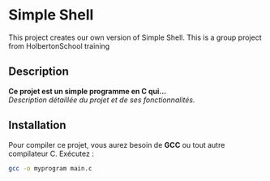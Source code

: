 # Simple Shell
This project creates our own version of Simple Shell. This is a group project from HolbertonSchool training
## Description
**Ce projet est un simple programme en C qui...**  
*Description détaillée du projet et de ses fonctionnalités.*

## Installation
Pour compiler ce projet, vous aurez besoin de **GCC** ou tout autre compilateur C. Exécutez :
```bash
gcc -o myprogram main.c

